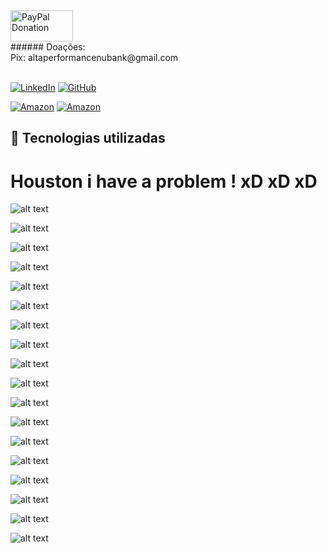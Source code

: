 <div>
   <a href="https://www.paypal.com/donate/?business=C5ZXDE6A7M28E&no_recurring=0&item_name=Donation+for+Owner+of+this+PayPal+Account&currency_code=BRL" target="_blank">
       <img src="https://www.paypalobjects.com/paypal-ui/logos/svg/paypal-color.svg" alt="PayPal Donation" width="100" height="50">
   </a><br>
   ###### Doações:<br>Pix: altaperformancenubank@gmail.com<br>
</div>
<br>

[![LinkedIn](https://img.shields.io/badge/LinkedIn-0077B5?style=for-the-badge&logo=linkedin&logoColor=white)](https://www.linkedin.com/in/f%C3%A1bio-samuel-dos-santos-canedo-2708b533/)
[![GitHub](https://img.shields.io/badge/GitHub-100000?style=for-the-badge&logo=github&logoColor=white)](https://github.com/Acheroniano)

[![Amazon](https://img.shields.io/badge/Amazon%20Mais%20Vendidos-39E09B?style=social&logo=amazon&logoColor=39E09B)](https://amzn.to/3SYdXzY)
[![Amazon](https://img.shields.io/badge/Amazon%20Ofertas-39E09B?style=social&logo=amazon&logoColor=39E09B)](https://amzn.to/3XbudAb)

<h2> 🤖 Tecnologias utilizadas</h2>

# Houston i have a problem ! xD xD xD

![alt text](../Images/1st.jpg)

![alt text](../Images/2nd.jpg)

![alt text](../Images/3rd.jpg)

![alt text](../Images/4th.jpg)

![alt text](../Images/5th.jpg)

![alt text](../Images/6th.jpg)

![alt text](../Images/7th.jpg)

![alt text](../Images/8th.jpg)

![alt text](../Images/9th.jpg)

![alt text](../Images/10th.jpg)

![alt text](../Images/11th.jpg)

![alt text](../Images/12th.jpg)

![alt text](../Images/13th.jpg)

![alt text](../Images/14th.jpg)

![alt text](../Images/15th.jpg)

![alt text](../Images/16th.jpg)

![alt text](../Images/17th.jpg)

![alt text](../Images/18th.jpg)
